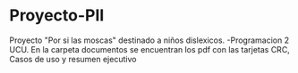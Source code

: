 # Proyecto-PII
Proyecto "Por si las moscas" destinado a niños dislexicos. -Programacion 2 UCU.
 En la carpeta documentos se encuentran los pdf con las tarjetas CRC, Casos de uso y resumen ejecutivo
